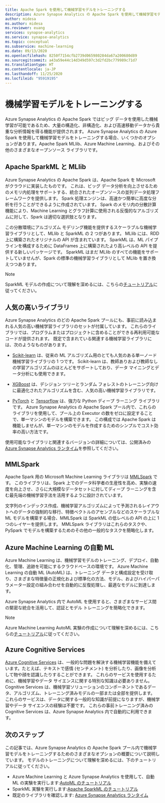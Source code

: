 ```yaml
---
title: Apache Spark を使用して機械学習モデルをトレーニングする
description: Azure Synapse Analytics の Apache Spark を使用して機械学習モデルをトレーニングする
author: midesa
ms.author: midesa
ms.reviewer: euang
services: synapse-analytics
ms.service: synapse-analytics
ms.topic: conceptual
ms.subservice: machine-learning
ms.date: 09/13/2020
ms.openlocfilehash: 8250f7154cfb2739d065980284da67a200680d89
ms.sourcegitcommit: a43a59e44c14d349d597c3d2fd2bc779989c71d7
ms.translationtype: HT
ms.contentlocale: ja-JP
ms.lasthandoff: 11/25/2020
ms.locfileid: "95919195"
---
```

# <a name="train-machine-learning-models"></a>機械学習モデルをトレーニングする
Azure Synapse Analytics の Apache Spark ではビッグ データを使用した機械学習が可能であるため、大量の構造化、非構造化、および高速移動データから貴重な分析情報を得る機能が提供されます。 Azure Synapse Analytics の Azure Spark を使用して機械学習モデルをトレーニングする場合、いくつかのオプションがあります。Apache Spark MLlib、Azure Machine Learning、およびその他のさまざまなオープンソース ライブラリです。 

## <a name="apache-sparkml-and-mllib"></a>Apache SparkML と MLlib
Azure Synapse Analytics の Apache Spark は、Apache Spark を Microsoft がクラウドに実装したものです。 これは、ビッグ データ分析を向上させるためのメモリ内処理をサポートする、統合されたオープンソースの並列データ処理フレームワークを提供します。 Spark 処理エンジンは、高速かつ簡単に高度な分析を行うことができるように作成されています。 Spark のメモリ内の分散計算機能により、Machine Learning とグラフ計算に使用される反復的なアルゴリズムに対して、Spark は適切な選択肢となります。 

この分散環境にアルゴリズム モデリング機能を提供するスケーラブルな機械学習ライブラリとして、MLlib と SparkML の 2 つがあります。 MLlib には、RDD 上に構築されたオリジナルの API が含まれています。 SparkML は、ML パイプラインを構成するために DataFrames 上に構築されたより高レベルの API を提供する新しいパッケージです。 SparkML はまだ MLlib のすべての機能をサポートしていませんが、Spark の標準の機械学習ライブラリとして MLlib を置き換えつつあります。

> [!NOTE]
> 
> SparkML モデルの作成について理解を深めるには、こちらの[チュートリアル](../spark/apache-spark-azure-machine-learning-tutorial.md)に従ってください。

## <a name="popular-libraries"></a>人気の高いライブラリ
Azure Synapse Analytics のどの Apache Spark プールにも、事前に読み込まれる人気の高い機械学習ライブラリのセットが付属しています。 これらのライブラリでは、プログラムまたはプロジェクトに含めることができる再利用可能なコードが提供されます。 既定で含まれている関連する機械学習ライブラリには、次のようなものがあります。
- [Scikit-learn](https://scikit-learn.org/stable/index.html) は、従来の ML アルゴリズム用のとても人気のある単一ノード機械学習ライブラリの 1 つです。 Scikit-learn は、教師ありおよび教師なしの学習アルゴリズムのほとんどをサポートしており、データ マイニングとデータ分析にも使用できます。
  
- [XGBoost](https://xgboost.readthedocs.io/en/latest/) は、デシジョン ツリーとランダム フォレストのトレーニング向けに最適化されたアルゴリズムを含む、人気の高い機械学習ライブラリです。 
  
- [PyTorch](https://pytorch.org/) と [Tensorflow](https://www.tensorflow.org/) は、強力な Python ディープ ラーニング ライブラリです。 Azure Synapse Analytics の Apache Spark プール内で、これらのライブラリを使用して、プール上の Executor の数をゼロに設定することで、単一マシンのモデルを構築できます。 この構成では Apache Spark は機能しませんが、単一マシンのモデルを作成するためのシンプルでコスト効率の高い方法です。

使用可能なライブラリと関連するバージョンの詳細については、公開済みの[Azure Synapse Analytics ランタイム](../spark/apache-spark-version-support.md)を参照してください。

## <a name="mmlspark"></a>MMLSpark
Apache Spark 用の Microsoft Machine Learning ライブラリは [MMLSpark](https://github.com/Azure/mmlspark) です。 このライブラリは、Spark 上でのデータ科学者の生産性を高め、実験の速度を向上させ、さらに大規模なデータセットに対してディープ ラーニングを含む最先端の機械学習手法を活用するように設計されています。 

文字列のインデックス作成、機械学習アルゴリズムによって予測されるレイアウトへのデータの強制的な移行、特徴ベクトルのアセンブルなどのスケーラブルな ML モデルを構築する場合、MMLSpark は SparkML の低レベルの API の上に 1 つのレイヤーを提供します。 MMLSpark ライブラリはこれらのタスクや、PySpark でモデルを構築するためのその他の一般的なタスクを簡略化します。

## <a name="automated-ml-in-azure-machine-learning"></a>Azure Machine Learning の自動 ML 
Azure Machine Learning は、機械学習モデルのトレーニング、デプロイ、自動化、管理、追跡を可能にするクラウドベースの環境です。 Azure Machine Learning の自動 ML (AutoML) は、トレーニング データと構成設定を受け取り、さまざまな特徴量の正規化および標準化の方法、モデル、およびハイパーパラメーター設定の組み合わせを自動的に反復処理し、最適なモデルに到達します。 

Azure Synapse Analytics 内で AutoML を使用すると、さまざまなサービス間の緊密な統合を活用して、認証とモデル トレーニングを簡略化できます。 

> [!NOTE]
> 
> Azure Machine Learning AutoML 実験の作成について理解を深めるには、こちらの[チュートリアル](./spark/../apache-spark-azure-machine-learning-tutorial.md)に従ってください。

## <a name="azure-cognitive-services"></a>Azure Cognitive Services
[Azure Cognitive Services](https://docs.microsoft.com/azure/cognitive-services/what-are-cognitive-services) は、一般的な問題を解決する機械学習機能を備えています。たとえば、テキストで感情 (センチメント) を分析したり、画像を分析して物や顔を認識したりすることができます。 これらのサービスを使用するために、機械学習やデータ サイエンスに関する特別な知識は必要ありません。 Cognitive Services は、機械学習ソリューションのコンポーネントであるデータ、アルゴリズム、トレーニング済みモデルの一部または全部を提供します。 これらのサービスは、データに関する一般的な知識が前提になりますが、機械学習やデータ サイエンスの経験は不要です。 これらの事前トレーニング済みの Cognitive Services は、Azure Synapse Analytics 内で自動的に利用できます。

## <a name="next-steps"></a>次のステップ
この記事では、Azure Synapse Analytics の Apache Spark プール内で機械学習モデルをトレーニングするためのさまざまなオプションの概要について説明しています。 モデルのトレーニングについて理解を深めるには、下のチュートリアルに従ってください。

- Azure Machine Learning と Azure Synapse Analytics を使用して、自動 ML の実験を実行します:[AutoML のチュートリアル](./spark/../apache-spark-autoscale.md) 
- SparkML 実験を実行します:[Apache SparkML のチュートリアル](../spark/apache-spark-azure-machine-learning-tutorial.md)
- 既定のライブラリを確認します: [Azure Synapse Analytics ランタイム](../spark/apache-spark-version-support.md)
